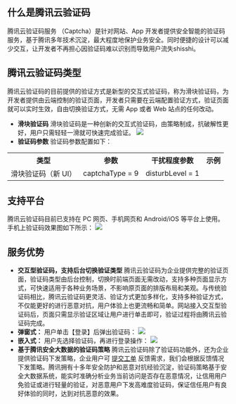 ## 什么是腾讯云验证码
腾讯云验证码服务 （Captcha）是针对网站、App 开发者提供安全智能的验证码服务，基于腾讯多年技术沉淀，最大程度地保护业务安全。同时便捷的设计可以减少交互，让开发者不再担心因验证码难以识别而导致用户流失shisshi。
## 腾讯云验证码类型
腾讯云验证码的目前提供的验证方式是新型的交互式验证码，称为滑块验证码，为开发者提供由云端控制的验证页面，开发者只需要在云端配置验证方式，验证页面就可以实时生效，自由切换验证方式，无需 App 或者 Web 站点的任何改动。
- **滑块验证码**
滑块验证码是一种创新的交互式验证码，由策略制成，抗破解性更好，用户只需轻轻一滑就可快速完成验证。
![](https://mc.qcloudimg.com/static/img/de13b06cf9c42e335306d73ce0af29fc/image.png)  
- **验证码参数**
验证码参数配置如下：
<table>
 <tr>
 <th>类型</th>
 <th>参数</th>
 <th>干扰程度参数</th>
 <th>示例</th>
</tr>
<tr>
<td>滑块验证码（新 UI） </td>
<td>captchaType = 9</td>
<td>disturbLevel = 1</td>
<td> <img src="https://mc.qcloudimg.com/static/img/75f978f17e7213f91dcac9133b35eb1d/%7B7EB00CFA-D61B-4B09-B432-C4146D9E94F6%7D.png" ></td>
</tr>
</table>



## 支持平台
腾讯云验证码目前已支持在 PC 网页、手机网页和 Android/iOS 等平台上使用。手机上验证码效果图如下所示：
![](https://mc.qcloudimg.com/static/img/734ea98d5aabd8476efdd1b14eb09f81/image.png)  

## 服务优势
- **交互型验证码，支持后台切换验证类型**
腾讯云验证码为企业提供完整的验证页面，验证码类型由后台控制，切换时前端页面无需改动，支持多种页面显示方式，可快速适用于各种业务场景，不影响原页面的排版布局和美观。与传统验证码相比，腾讯云验证码更灵活、验证方式更加多样化，支持多种验证方式，不仅能更好的进行恶意对抗，用户体验上也更流畅和简单。网站接入交互型验证码后，页面只需显示验证区域让用户进行单击即可，验证过程将由腾讯云验证码完成。 
 - **弹窗式：**
 用户单击【登录】后弹出验证码：
![](https://mc.qcloudimg.com/static/img/97756888ddbf25cce83363fa06d3e331/image.png)  
 - **嵌入式：**
 用户先选择验证码，再进行登录操作：
![](https://mc.qcloudimg.com/static/img/4f1a0659e32e9c8d062bace3a0a760cb/image.png)  
- **基于腾讯安全大数据的验证码策略**
腾讯云验证码除了验证码功能外，还为企业提供验证码下发策略，企业用户可 [提交工单](https://console.cloud.tencent.com/workorder/category) 反馈需求，我们会根据反馈情况下发策略。腾讯拥有十多年安全防护和恶意对抗经验沉淀，验证码策略基于安全大数据系统，能实时准确分析业务当前访问是否存在恶意情况，让信用用户免验证或进行轻量的验证，对恶意用户下发高难度验证码，保证信任用户有良好体验的同时，达到对抗恶意的效果。  
